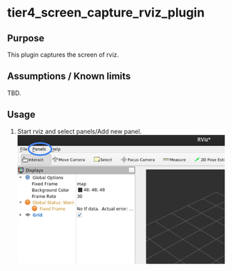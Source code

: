 # tier4_screen_capture_rviz_plugin

## Purpose

This plugin captures the screen of rviz.

## Assumptions / Known limits

TBD.

## Usage

1. Start rviz and select panels/Add new panel.
   ![select_panel](./images/select_panels.png)
